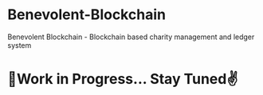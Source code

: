 # Benevolent-Blockchain
Benevolent Blockchain - Blockchain based charity management and ledger system

# 🚧Work in Progress... Stay Tuned✌️
